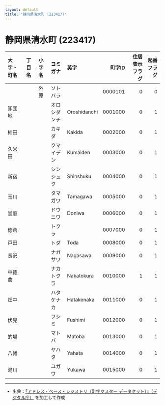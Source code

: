 ```yaml
---
layout: default
title: "静岡県清水町 (223417)"
---
```


# 静岡県清水町 (223417)

| 大字・町名 | 丁目名 | 小字名 | ヨミガナ | 英字 | 町字ID | 住居表示フラグ | 起番フラグ |
|:--------|:------|:------|:-----------------|:---------------------|--------:|----------:|--------:|
|  |  | 外原 | ソトバラ |  | 0000101 | 0 | 0 |
| 卸団地 |  |  | オロシダンチ | Oroshidanchi | 0001000 | 0 | 1 |
| 柿田 |  |  | カキダ | Kakida | 0002000 | 0 | 1 |
| 久米田 |  |  | クマイデン | Kumaiden | 0003000 | 0 | 1 |
| 新宿 |  |  | シンシュク | Shinshuku | 0004000 | 0 | 1 |
| 玉川 |  |  | タマガワ | Tamagawa | 0005000 | 0 | 1 |
| 堂庭 |  |  | ドウニワ | Doniwa | 0006000 | 0 | 1 |
| 徳倉 |  |  | トクラ |  | 0007000 | 0 | 1 |
| 戸田 |  |  | トダ | Toda | 0008000 | 0 | 1 |
| 長沢 |  |  | ナガサワ | Nagasawa | 0009000 | 0 | 1 |
| 中徳倉 |  |  | ナカトクラ | Nakatokura | 0010000 | 1 | 1 |
| 畑中 |  |  | ハタケナカ | Hatakenaka | 0011000 | 0 | 1 |
| 伏見 |  |  | フシミ | Fushimi | 0012000 | 0 | 1 |
| 的場 |  |  | マトバ | Matoba | 0013000 | 0 | 1 |
| 八幡 |  |  | ヤハタ | Yahata | 0014000 | 0 | 1 |
| 湯川 |  |  | ユガワ | Yukawa | 0015000 | 0 | 1 |

---

- 出典：[「アドレス・ベース・レジストリ（町字マスター データセット）』（デジタル庁）](https://www.digital.go.jp/policies/base_registry_address/) を加工して作成